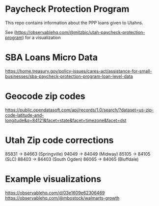 # Paycheck Protection Program
This repo contains information about the PPP loans given to Utahns.

See (https://observablehq.com/@mitzbic/utah-paycheck-protection-program) for a visualization

# SBA Loans Micro Data
https://home.treasury.gov/policy-issues/cares-act/assistance-for-small-businesses/sba-paycheck-protection-program-loan-level-data

# Geocode zip codes
https://public.opendatasoft.com/api/records/1.0/search/?dataset=us-zip-code-latitude-and-longitude&q=84121&facet=state&facet=timezone&facet=dst

# Utah Zip code corrections
85831 -> 84663 (Springville)
94049 -> 84049 (Midway)
85105 -> 84105 (SLC)
88403 -> 84403 (South Ogden)
86065 -> 84065 (Bluffdale)

# Example visualizations
https://observablehq.com/d/03e1609e62306469
https://observablehq.com/@mbostock/walmarts-growth